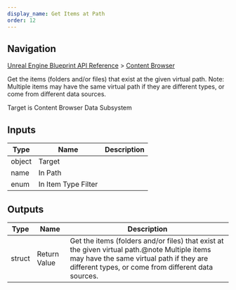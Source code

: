 ```yaml
---
display_name: Get Items at Path
order: 12
---
```

## Navigation

[Unreal Engine Blueprint API Reference](https://dev.epicgames.com/documentation/en-us/unreal-engine/BlueprintAPI) > [Content Browser](https://dev.epicgames.com/documentation/en-us/unreal-engine/BlueprintAPI/ContentBrowser)

Get the items (folders and/or files) that exist at the given virtual path.
Note: Multiple items may have the same virtual path if they are different types, or come from different data sources.

Target is Content Browser Data Subsystem

## Inputs

| Type | Name | Description |
| --- | --- | --- |
| object | Target |  |
| name | In Path |  |
| enum | In Item Type Filter |  |

## Outputs

| Type | Name | Description |
| --- | --- | --- |
| struct | Return Value | Get the items (folders and/or files) that exist at the given virtual path.@note Multiple items may have the same virtual path if they are different types, or come from different data sources. |
